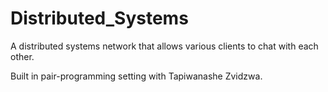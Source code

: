 # Distributed_Systems

A distributed systems network that allows various clients to chat with each other.

Built in pair-programming setting with Tapiwanashe Zvidzwa.

